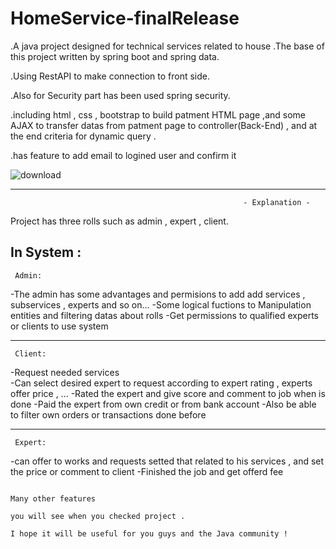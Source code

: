 
# HomeService-finalRelease

.A java project designed for technical services related to house .The base of this project written by spring boot and spring data.

.Using RestAPI to make connection to front side.

.Also for Security part has been used spring security.

.including html , css , bootstrap to build patment HTML page ,and some AJAX to transfer datas from patment page to controller(Back-End) , and at the end criteria for dynamic query .

.has feature to add email to logined user and confirm it


![download](https://user-images.githubusercontent.com/110605808/218739031-08e419cf-14e6-4412-88c3-6e7ed857eb35.png)



------------------
                                                        - Explanation -

Project has three rolls such as admin , expert , client.


In System :
-------------------------------
     Admin:
-The admin has some advantages and permisions to add add services , subservices , experts and so on...
-Some logical fuctions to Manipulation entities and filtering datas about rolls
-Get permissions to qualified experts or clients to use system


-------------------------------
     Client: 
-Request needed services   
-Can select desired expert to request according to expert rating , experts offer price , ...
-Rated the expert and give score and comment to job when is done
-Paid the expert from own credit or from bank account
-Also be able to filter own orders or transactions done before



-------------------------------
     Expert:
-can offer to works and requests setted that related to his services , and set the price or comment to client
-Finished the job and get offerd fee








             
                                                                                                Many other features
                                                                                                you will see when you checked project .
                                                                                                I hope it will be useful for you guys and the Java community !                    
